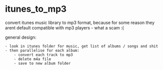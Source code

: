 # itunes_to_mp3
convert itunes music library to mp3 format, because for some reason they arent default compatible with mp3 players - what a scam :(

general design:

    - look in itunes folder for music, get list of albums / songs and shit
    - then parallelise for each album:
        - convert each track to mp3
        - delete m4a file
        - save to new album folder
